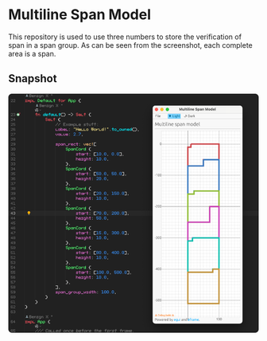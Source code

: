 # Multiline Span Model

This repository is used to use three numbers to store the verification of span in a span group. As can be seen from the
screenshot, each complete area is a span.

## Snapshot

<img src="./snapshots/snapshot_01.png" />

